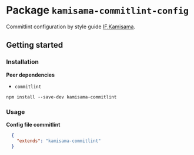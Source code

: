 # Package `kamisama-commitlint-config`

Commitlint configuration by style guide [IF.Kamisama](https://github.com/furdzik/IF.Kamisama).

## Getting started

### Installation

**Peer dependencies**
- `commitlint`

```
npm install --save-dev kamisama-commitlint
```

### Usage

**Config file commitlint**

```json
  {
    "extends": "kamisama-commitlint"
  }
```


